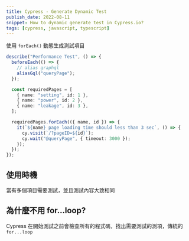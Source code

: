 ```yaml
---
title: Cypress - Generate Dynamic Test
publish_date: 2022-08-11
snippet: How to dynamic generate test in Cypress.io?
tags: [cypress, javascript, typescript]
---
```


使用 `forEach()` 動態生成測試項目

```ts
describe("Performance Test", () => {
  beforeEach(() => {
    // alias graphql
    aliasGql("queryPage");
  });

  const requiredPages = [
    { name: "setting", id: 1 },
    { name: "power", id: 2 },
    { name: "leakage", id: 3 },
  ];

  requiredPages.forEach(({ name, id }) => {
    it(`${name} page loading time should less than 3 sec`, () => {
      cy.visit(`/?pageID=${id}`);
      cy.wait("@queryPage", { timeout: 3000 });
    });
  });
});
```

## 使用時機

當有多個項目需要測試，並且測試內容大致相同

## 為什麼不用 for...loop?

Cypress 在開始測試之前會檢查所有的程式碼，找出需要測試的測項，傳統的 `for...loop`
